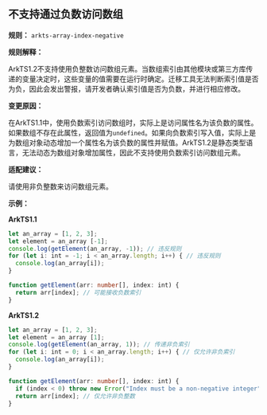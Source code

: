 ## 不支持通过负数访问数组

**规则：** `arkts-array-index-negative`

**规则解释：**

ArkTS1.2不支持使用负整数访问数组元素。当数组索引由其他模块或第三方库传递的变量决定时，这些变量的值需要在运行时确定。迁移工具无法判断索引值是否为负，因此会发出警报，请开发者确认索引值是否为负数，并进行相应修改。

**变更原因：**

在ArkTS1.1中，使用负数索引访问数组时，实际上是访问属性名为该负数的属性。如果数组不存在此属性，返回值为`undefined`。如果向负数索引写入值，实际上是为数组对象动态增加一个属性名为该负数的属性并赋值。ArkTS1.2是静态类型语言，无法动态为数组对象增加属性，因此不支持使用负数索引访问数组元素。

**适配建议：**

请使用非负整数来访问数组元素。

**示例：**

**ArkTS1.1**

```typescript
let an_array = [1, 2, 3];
let element = an_array [-1];
console.log(getElement(an_array, -1)); // 违反规则
for (let i: int = -1; i < an_array.length; i++) { // 违反规则
  console.log(an_array[i]);
}

function getElement(arr: number[], index: int) {
  return arr[index]; // 可能接收负数索引
}
```

**ArkTS1.2**

```typescript
let an_array = [1, 2, 3];
let element = an_array [1];
console.log(getElement(an_array, 1)); // 传递非负索引
for (let i: int = 0; i < an_array.length; i++) { // 仅允许非负索引
  console.log(an_array[i]);
}

function getElement(arr: number[], index: int) {
  if (index < 0) throw new Error("Index must be a non-negative integer");
  return arr[index]; // 仅允许非负整数
}
```